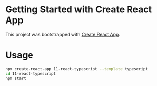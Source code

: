 # Getting Started with Create React App

This project was bootstrapped with [Create React App](https://github.com/facebook/create-react-app).

# Usage

```bash
npx create-react-app 11-react-typescript --template typescript
cd 11-react-typescript
npm start
```
